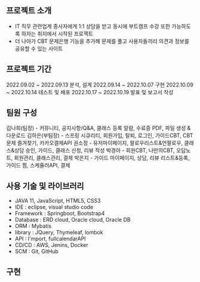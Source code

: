 ## 프로젝트 소개
- IT 직무 관련업계 종사자에게 1:1 상담을 받고 동시에 부트캠프 수강 또한 가능하도록 하자는 취지에서 시작된 프로젝트
- 더 나아가 CBT 문제은행 기능을 추가해 문제를 풀고 사용자들끼리 의견과 정보를 공유할 수 있는 사이트

## 프로젝트 기간
2022.09.02 ~ 2022.09.13 분석, 설계
2022.09.14 ~ 2022.10.07 구현
2022.10.09 ~ 2022.10.14 테스트 및 배포
2022.10.17 ~ 2022.10.19 발표 및 보고서 작성

## 팀원 구성
김나희(팀장) - 커뮤니티, 공지사항/Q&A, 클래스 등록 알람, 수료증 PDF, 파일 생성 & 다운로드
김하은(부팀장) - 스프링 시큐리티, 회원가입, 탈퇴, 로그인, 가이드CBT, CBT문제 즐겨찾기, 카카오결제API
권소정 - 유저마이페이지, 팔로우리스트&언팔로우, 클래스&상담 승인, 가이드, 클래스 신청, 리뷰 작성
박경아 - 회원CBT, 나만의CBT, 오답노트, 회원관리, 클래스관리, 결제
박은지 - 가이드 마이페이지, 상담, 리뷰 리스트&등록, 가이드 찜, 스케쥴러API,  결제

## 사용 기술 및 라이브러리
* JAVA 11, JavaScript, HTML5, CSS3
* IDE : eclipse, visual studio code
* Framework : Springboot, Bootstrap4
* Database : ERD cloud,  Oracle cloud, Oracle DB
* ORM : Mybatis
* library : JQuery, Thymeleaf, lombok
* API : I'mport, fullcalendarAPI
* CD/CD : AWS, Jenins, Docker
* SCM : Git, GitHub

## 구현

